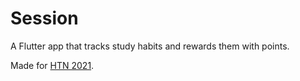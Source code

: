# Session
A Flutter app that tracks study habits and rewards them with points.

Made for [HTN 2021](https://hackthenorth2021.devpost.com/).
